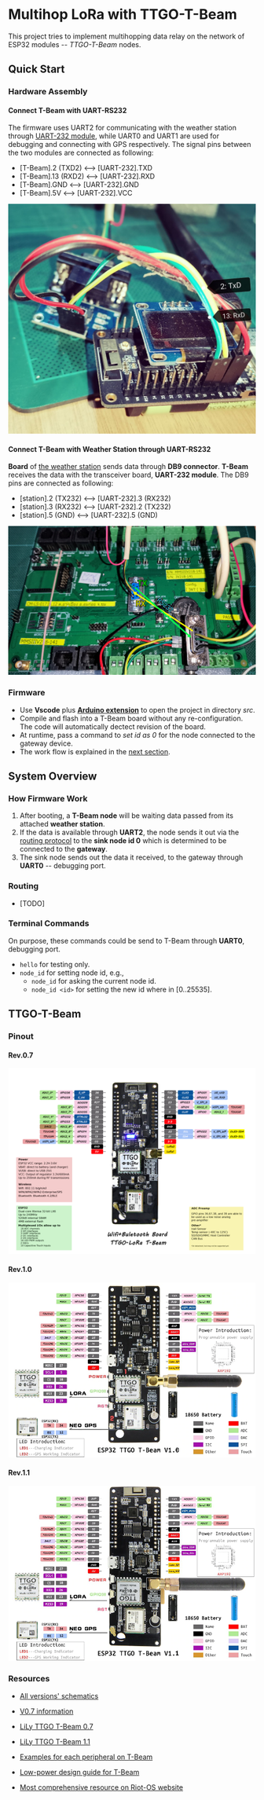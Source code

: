 # Multihop LoRa with TTGO-T-Beam

This project tries to implement multihopping data relay on the network of ESP32 modules
  -- _TTGO-T-Beam_ nodes.



## Quick Start


### Hardware Assembly

#### Connect T-Beam with UART-RS232

The firmware uses UART2 for communicating with the weather station through
    [UART-232 module](https://www.aliexpress.com/item/696400942.html?spm=a2g0o.cart.0.0.79333c009rHjfp&mp=1),
    while UART0 and UART1 are used for debugging and connecting with GPS respectively.
The signal pins between the two modules are connected as following:

* [T-Beam].2  (TXD2)  <-->  [UART-232].TXD
* [T-Beam].13 (RXD2)  <-->  [UART-232].RXD
* [T-Beam].GND        <-->  [UART-232].GND
* [T-Beam].5V         <-->  [UART-232].VCC

![Board connection](images/asm_tbeam_uart232.jpg)

#### Connect T-Beam with Weather Station through UART-RS232

__Board__ of [the weather station](https://www.nectec.or.th/clipping/news/2009-11-05-5069.pdf) 
    sends data through __DB9 connector__.
__T-Beam__ receives the data with the transceiver board, __UART-232 module__.
The DB9 pins are connected as following: 

* [station].2 (TX232)  <-->  [UART-232].3 (RX232)
* [station].3 (RX232)  <-->  [UART-232].2 (TX232)
* [station].5 (GND)    <-->  [UART-232].5 (GND)

![Weather station board & DB9 connection](images/asm_tbeam_station.png)


### Firmware

* Use __Vscode__ plus __[Arduino extension](
    https://marketplace.visualstudio.com/items?itemName=vsciot-vscode.vscode-arduino)__
    to open the project in directory _src_.
* Compile and flash into a T-Beam board without any re-configuration. 
    The code will automatically dectect revision of the board.
* At runtime, pass a command to _set id as 0_ for the node connected to the gateway device.
* The work flow is explained in the [next section](#how-formware-work).



## System Overview


### How Firmware Work

1. After booting, a __T-Beam node__ will be waiting data passed from its attached __weather station__.
2. If the data is available through __UART2__,
    the node sends it out via the [routing protocol](#routing)
    to the __sink node id 0__ which is determined to be connected to the __gateway__.
3. The sink node sends out the data it received, to the gateway through __UART0__ -- debugging port.


### Routing

* [TODO]


### Terminal Commands

On purpose, these commands could be send to T-Beam through __UART0__, debugging port.

* ```hello``` for testing only.
* ```node_id``` for setting node id, e.g., 
    * ```node_id``` for asking the current node id.
    * ```node_id <id>``` for setting the new id where <id> in [0..25535].



## TTGO-T-Beam


### Pinout

#### Rev.0.7

![0.7](images/T-Beam%20V0_7.png)

#### Rev.1.0

![1.0](images/T-Beam%20V1_0.png)

#### Rev.1.1

![1.1](images/T-Beam%20V1_1.png)


### Resources

* [All versions' schematics](https://github.com/Xinyuan-LilyGO/LilyGO-T-Beam)
* [V0.7 information](https://tinymicros.com/wiki/TTGO_T-Beam)

* [LiLy TTGO T-Beam 0.7](http://www.lilygo.cn/prod_view.aspx?TypeId=50033&Id=1237&FId=t3:50033:3)
* [LiLy TTGO T-Beam 1.1](http://www.lilygo.cn/claprod_view.aspx?TypeId=62&Id=1281&FId=t28:62:28)

* [Examples for each peripheral on T-Beam](https://github.com/Xinyuan-LilyGO/LilyGo-LoRa-Series)
* [Low-power design guide for T-Beam](https://github.com/JoepSchyns/Low_power_TTGO_T-beam)
* [Most comprehensive resource on Riot-OS website](https://doc.riot-os.org/group__boards__esp32__ttgo-t-beam.html)

